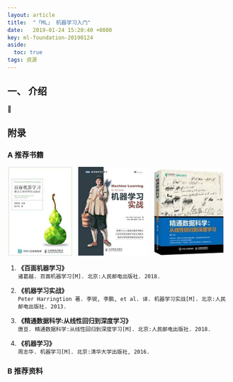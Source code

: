 ```yaml
---
layout: article
title:  "「ML」 机器学习入门"
date:   2019-01-24 15:20:40 +0800
key: ml-foundation-20190124
aside:
  toc: true
tags: 资源
---
```



## 一、 介绍
:ghost:

## 附录
### A 推荐书籍

<center class="half">
  <img src="/assets/images/ml/books/baimian_ml.jpeg" height="200"/>&emsp;<img src="/assets/images/ml/books/ml_practice.jpeg" height="200"/>&emsp;<img src="/assets/images/ml/books/lr2dl.jpeg" height="200"/>&emsp;
</center>

1. **《百面机器学习》**  
`诸葛越. 百面机器学习[M]. 北京:人民邮电出版社. 2018.`  

2. **《机器学习实战》**  
`Peter Harringtion 著. 李锐, 李鹏, et al. 译. 机器学习实战[M]. 北京:人民邮电出版社. 2013.`  

3. **《精通数据科学:从线性回归到深度学习》**  
`唐亘. 精通数据科学:从线性回归到深度学习[M]. 北京:人民邮电出版社. 2018.`  

4. **《机器学习》**  
`周志华. 机器学习[M]. 北京:清华大学出版社, 2016.`   

### B 推荐资料
